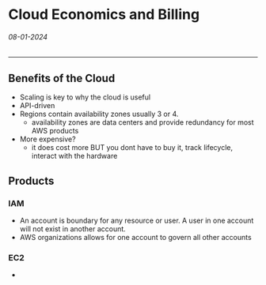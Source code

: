 # Cloud Economics and Billing
###### 08-01-2024
---
## Benefits of the Cloud
- Scaling is key to why the cloud is useful
- API-driven 
- Regions contain availability zones usually 3 or 4. 
	- availability zones are data centers and provide redundancy for most AWS products
- More expensive?
	- it does cost more BUT you dont have to buy it, track lifecycle, interact with the hardware
## Products
### IAM
- An account is boundary for any resource or user. A user in one account will not exist in another account.
- AWS organizations allows for one account to govern all other accounts

### EC2
- 